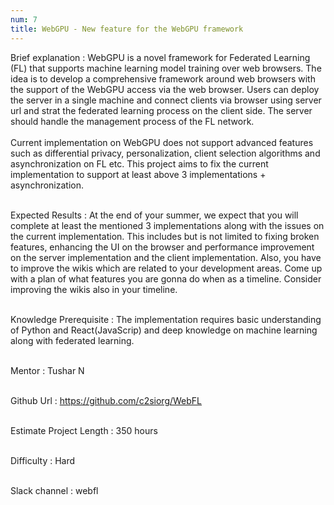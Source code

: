 ```yaml
---
num: 7
title: WebGPU - New feature for the WebGPU framework
---
```


Brief explanation 
: WebGPU is a novel framework for Federated Learning (FL) that supports machine learning model training over web browsers. The idea is to develop a comprehensive framework around web browsers with the support of the WebGPU access via the web browser. Users can deploy the server in a single machine and connect clients via browser using server url and strat the federated learning process on the client side. The server should  handle the management process of the FL network.
<br><br>
Current implementation on WebGPU does not support advanced features such as differential privacy, personalization, client selection algorithms and asynchronization on FL etc. This project aims to fix the current implementation to support at least above 3 implementations + asynchronization.
<br><br>

Expected Results
: At the end of your summer, we expect that you will complete at least the mentioned 3 implementations along with the issues on the current implementation. This includes but is not limited to fixing broken features, enhancing the UI on the browser and performance improvement on the server implementation and the client implementation. Also, you have to improve the wikis which are related to your development areas. Come up with a plan of what features you are gonna do when as a timeline. Consider improving the wikis also in your timeline.
<br><br>

Knowledge Prerequisite
: The implementation requires basic understanding of Python and React(JavaScrip) and deep knowledge on machine learning along with federated learning.
<br><br>

Mentor
: Tushar N
<br><br>

Github Url
: <https://github.com/c2siorg/WebFL>
<br><br>

Estimate Project Length
: 350 hours
<br><br>

Difficulty
: Hard
<br><br>

Slack channel
: webfl
<br><br>
